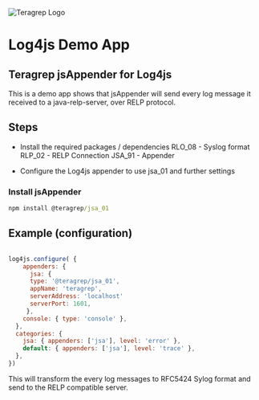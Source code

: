 ![Teragrep Logo](https://avatars.githubusercontent.com/u/71876378?s=200&v=4)

# Log4js Demo App


## Teragrep jsAppender for Log4js

This is a demo app shows that jsAppender will send every log message it received to a java-relp-server, over RELP protocol.

## Steps
- Install the required packages / dependencies
     RLO_08 - Syslog format
     RLP_02 - RELP Connection
     JSA_91 - Appender

- Configure the Log4js appender to use jsa_01 and further settings 

### Install jsAppender

```cmd
npm install @teragrep/jsa_01
```


## Example (configuration)

```javascript

log4js.configure( {
    appenders: {
      jsa: { 
      type: '@teragrep/jsa_01',
      appName: 'teragrep',
      serverAddress: 'localhost'
      serverPort: 1601,
     },
    console: { type: 'console' },
  },
  categories: {
    jsa: { appenders: ['jsa'], level: 'error' },
    default: { appenders: ['jsa'], level: 'trace' },
  },
})

```
This will transform the every log messages to RFC5424 Sylog format and send to the RELP compatible server.  





